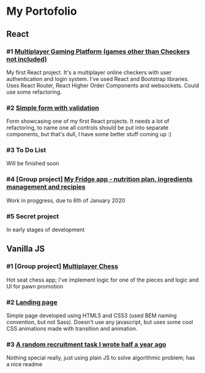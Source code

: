 # My Portofolio

## React

### #1 [Multiplayer Gaming Platform (games other than Checkers not included)](https://github.com/TomaszLakota/multiplayer-gaming-platform)
My first React project. It's a multiplayer online checkers with user authentication and login system. 
I've used React and Bootstrap libraries. Uses React Router, React Higher Order Components and websockets.
Could use some refactoring. 

### #2 [Simple form with validation](https://github.com/TomaszLakota/react-form)
Form showcasing one of my first React projects. It needs a lot of refactoring, to name one all controls should be put into separate components, but that's dull, I have some better stuff coming up :)

### #3 To Do List
Will be finished soon

### #4 [Group project] [My Fridge app - nutrition plan, ingredients management and recipies](https://github.com/jatanski/myFridge)
Work in proggress, due to 6th of January 2020

### #5 Secret project 
In early stages of development

## Vanilla JS

### #1 [Group project] [Multiplayer Chess](https://github.com/jatanski/cc5.Chess)
Hot seat chess app; I've implement logic for one of the pieces and logic and UI for pawn promotion 

### #2 [Landing page](https://github.com/TomaszLakota/TomaszLakota.github.io)
Simple page developed using HTML5 and CSS3 (used BEM naming convention, but not Sass). Doesn't use any javascript, but uses some cool CSS animations made with transition and animation.

### #3 [A random recruitment task I wrote half a year ago](https://github.com/TomaszLakota/operations-on-2d-array)
Nothing special really, just using plain JS to solve algorithmic problem; has a nice readme


